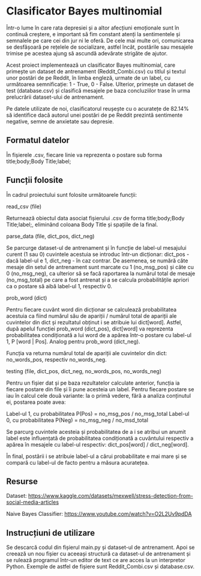 # Clasificator Bayes multinomial

Într-o lume în care rata depresiei și a altor afecțiuni emoționale sunt în continuă creștere, e important să fim constant atenți la sentimentele și semnalele pe care cei din jur ni le oferă. De cele mai multe ori, comunicarea se desfășoară pe rețelele de socializare, astfel încât, postările sau mesajele trimise pe acestea ajung să ascundă adevărate strigăte de ajutor.

Acest proiect implementează un clasificator Bayes multinomial, care primește un dataset de antrenament (Reddit_Combi.csv) cu titlul și textul unor postări de pe Reddit, în limba engleză, urmate de un label, cu următoarea semnificație: 1 - True, 0 - False. Ulterior, primește un dataset de test (database.csv) și clasifică mesajele pe baza concluziilor trase în urma prelucrării dataset-ului de antrenament.

Pe datele utilizate de noi, clasificatorul reușește cu o acuratețe de 82.14% să identifice dacă autorul unei postări de pe Reddit prezintă sentimente negative, semne de anxietate sau depresie.

## Formatul datelor

În fișierele .csv, fiecare linie va reprezenta o postare sub forma title;body;Body Title;label; 

## Funcții folosite

În cadrul proiectului sunt folosite următoarele funcții:

read_csv (file)

Returnează obiectul data asociat fișierului .csv de forma title;body;Body Title;label;, eliminând coloana Body Title și spațiile de la final.

parse_data (file, dict_pos, dict_neg)

Se parcurge dataset-ul de antrenament și în funcție de label-ul mesajului curent (1 sau 0) cuvintele acestuia se introduc într-un dicționar: dict_pos - dacă label-ul e 1, dict_neg - în caz contrar. De asemenea, se numără câte mesaje din setul de antrenament sunt marcate cu 1 (no_msg_pos) și câte cu 0 (no_msg_neg), ca ulterior să se facă raportarea la numărul total de mesaje (no_msg_total) pe care a fost antrenat și a se calcula probabilitățile apriori ca o postare să aibă label-ul 1, respectiv 0.

prob_word (dict)

Pentru fiecare cuvânt word din dicționar se calculează probabilitatea acestuia ca fiind numărul său de apariții / numărul total de apariții ale cuvintelor din dict și rezultatul obținut i se atribuie lui dict[word]. Astfel, după apelul funcției prob_word (dict_pos), dict[word] va reprezenta probabilitatea condiționată a lui word de a apărea într-o postare cu label-ul 1, P [word | Pos]. Analog pentru prob_word (dict_neg).

Funcția va returna numărul total de apariții ale cuvintelor din dict: no_words_pos, respectiv no_words_neg.

testing (file, dict_pos, dict_neg, no_words_pos, no_words_neg)

Pentru un fișier dat și pe baza rezultatelor calculate anterior, funcția ia fiecare postare din file și îi pune acesteia un label. Pentru fiecare postare se iau în calcul cele două variante: la o primă vedere, fără a analiza conținutul ei, postarea poate avea:

Label-ul 1, cu probabilitatea P(Pos) = no_msg_pos / no_msg_total
Label-ul 0, cu probabilitatea P(Neg) = no_msg_neg / no_msd_total

Se parcurg cuvintele acesteia și probabilitatea de a i se atribui un anumit label este influențată de probabilitatea condiționată a cuvântului respectiv a apărea în mesajele cu label-ul respectiv: dict_pos[word] / dict_neg[word].

În final, postării i se atribuie label-ul a cărui probabilitate e mai mare și se compară cu label-ul de facto pentru a măsura acuratețea.

## Resurse

Dataset: https://www.kaggle.com/datasets/mexwell/stress-detection-from-social-media-articles

Naive Bayes Classifier: https://www.youtube.com/watch?v=O2L2Uv9pdDA

## Instrucțiuni de utilizare

Se descarcă codul din fișierul main.py și dataset-ul de antrenament. Apoi se creează un nou fișier cu aceeași structură ca dataset-ul de antrenament și se rulează programul într-un editor de text ce are acces la un interpretor Python. Exemple de astfel de fișiere sunt Reddit_Combi.csv și database.csv.

 
	
